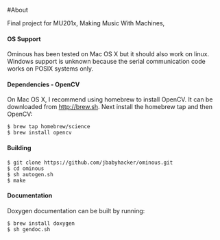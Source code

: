 #About

Final project for MU201x, Making Music With Machines, 

#### OS Support

  Ominous has been tested on Mac OS X but it should also work on linux.
  Windows support is unknown because the serial communication code works on POSIX systems only.

#### Dependencies - OpenCV

  On Mac OS X, I recommend using homebrew to install OpenCV. It can be downloaded from http://brew.sh.
  Next install the homebrew tap and then OpenCV:
  ```
  $ brew tap homebrew/science
  $ brew install opencv
  ```
#### Building

  ```
  $ git clone https://github.com/jbabyhacker/ominous.git
  $ cd ominous
  $ sh autogen.sh
  $ make
  ```

#### Documentation

  Doxygen documentation can be built by running:
  
  ```
  $ brew install doxygen
  $ sh gendoc.sh
  ```
  
